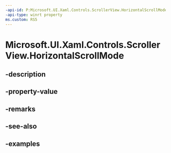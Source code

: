 ```yaml
---
-api-id: P:Microsoft.UI.Xaml.Controls.ScrollerView.HorizontalScrollMode
-api-type: winrt property
ms.custom: RS5
---
```


<!-- Property syntax.
public ScrollerScrollMode HorizontalScrollMode { get;  set; }
-->

# Microsoft.UI.Xaml.Controls.ScrollerView.HorizontalScrollMode

## -description

## -property-value

## -remarks

## -see-also

## -examples

